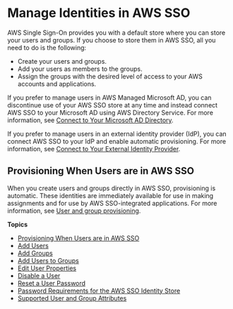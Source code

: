 # Manage Identities in AWS SSO<a name="manage-your-identity-source-sso"></a>

AWS Single Sign\-On provides you with a default store where you can store your users and groups\. If you choose to store them in AWS SSO, all you need to do is the following:
+ Create your users and groups\.
+ Add your users as members to the groups\. 
+ Assign the groups with the desired level of access to your AWS accounts and applications\. 

If you prefer to manage users in AWS Managed Microsoft AD, you can discontinue use of your AWS SSO store at any time and instead connect AWS SSO to your Microsoft AD using AWS Directory Service\. For more information, see [Connect to Your Microsoft AD Directory](manage-your-identity-source-ad.md)\.

If you prefer to manage users in an external identity provider \(IdP\), you can connect AWS SSO to your IdP and enable automatic provisioning\. For more information, see [Connect to Your External Identity Provider](manage-your-identity-source-idp.md)\.

## Provisioning When Users are in AWS SSO<a name="provision-users-sso"></a>

When you create users and groups directly in AWS SSO, provisioning is automatic\. These identities are immediately available for use in making assignments and for use by AWS SSO\-integrated applications\. For more information, see [User and group provisioning](users-groups-provisioning.md#user-group-provision)\.

**Topics**
+ [Provisioning When Users are in AWS SSO](#provision-users-sso)
+ [Add Users](addusers.md)
+ [Add Groups](addgroups.md)
+ [Add Users to Groups](adduserstogroups.md)
+ [Edit User Properties](edituser.md)
+ [Disable a User](disableuser.md)
+ [Reset a User Password](resetuserpwd.md)
+ [Password Requirements for the AWS SSO Identity Store](password-requirements.md)
+ [Supported User and Group Attributes](supported-attributes.md)